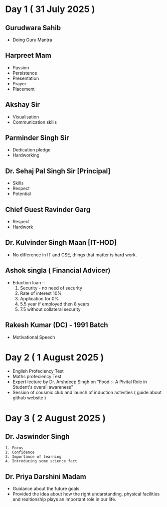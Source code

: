 # Day 1 ( 31 July 2025 )
## Gurudwara Sahib 
- Doing Guru Mantra
## Harpreet Mam 
- Passion
- Persistence
- Presentation
- Prayer
- Placement
## Akshay Sir
- Visualisation
- Communication skills
## Parminder Singh Sir 
- Dedication pledge
- Hardworking
## Dr. Sehaj Pal Singh Sir [Principal] 
- Skills
- Respect
- Potential
## Chief Guest Ravinder Garg 
- Respect
- Hardwork
## Dr. Kulvinder Singh Maan [IT-HOD]
- No difference in IT and CSE, things that matter is hard work.
## Ashok singla ( Financial Advicer) 
- Eduction loan :-
    1. Security - no need of security
    2. Rate of interest 10%
    3. Application for 0%
    4. 5.5 year if employed then 8 years
    5. 7.5 without collateral security
 ## Rakesh Kumar (DC) - 1991 Batch
 - Motivational Speech

# Day 2 ( 1 August 2025 )
- English Profeciency Test
- Maths profeciency Test
- Expert lecture by Dr. Arshdeep Singh on "Food :- A Pivital Role in Student's overall awareness"
- Session of cousmic club and launch of induction activities ( guide about github website )

# Day 3 ( 2 August 2025 )
## Dr. Jaswinder Singh
    1. Focus
    2. Confidence
    3. Importance of learning
    4. Introducing some science fact
## Dr. Priya Darshini Madam
  - Guidance about the future goals.
  - Provided the idea about how the right undarstanding, physical facilities and realtionship plays an important role in our life.
